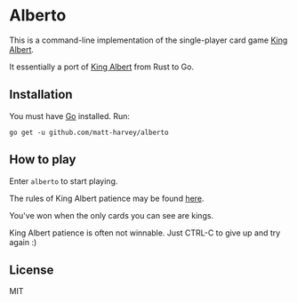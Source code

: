 # Alberto

This is a command-line implementation of the single-player card game
<a href="https://en.wikipedia.org/wiki/King_Albert_(solitaire)">King Albert</a>.

It essentially a port of [King Albert](https://github.com/matt-harvey/king-albert)
from Rust to Go.

## Installation

You must have [Go](https://golang.org) installed. Run:

```
go get -u github.com/matt-harvey/alberto
```

## How to play

Enter `alberto` to start playing.

The rules of King Albert patience may be found <a
href="https://en.wikipedia.org/wiki/King_Albert_(solitaire)">here</a>.

You've won when the only cards you can see are kings.

King Albert patience is often not winnable. Just CTRL-C to give up and try again :)

## License

MIT
